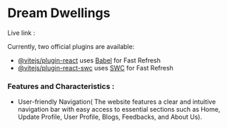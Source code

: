 # Dream Dwellings

Live link :  

Currently, two official plugins are available:

- [@vitejs/plugin-react](https://github.com/vitejs/vite-plugin-react/blob/main/packages/plugin-react/README.md) uses [Babel](https://babeljs.io/) for Fast Refresh
- [@vitejs/plugin-react-swc](https://github.com/vitejs/vite-plugin-react-swc) uses [SWC](https://swc.rs/) for Fast Refresh

### Features and Characteristics : 
- User-friendly Navigation( The website features a clear and intuitive navigation bar with easy access to essential sections such as Home, Update Profile, User Profile, Blogs, Feedbacks, and About Us).
